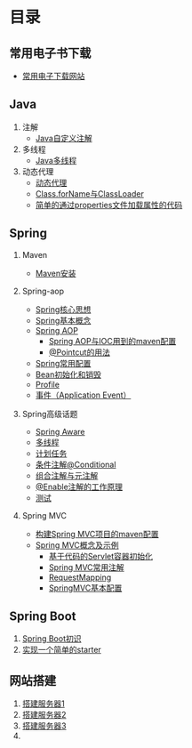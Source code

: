 # 目录
## 常用电子书下载

- [常用电子下载网站](./Resources/常用电子书下载网站.md)

## Java

1. 注解
   - [Java自定义注解](./Javase/Java自定义注解.md)
2. 多线程
   - [Java多线程](./Javase/多线程/Java多线程.md)
3. 动态代理
   - [动态代理](./JavaWeb/Spring框架/动态代理.md)
   - [Class.forName与ClassLoader](./JavaWeb/Spring框架/Class.forName与ClassLoader.md)
   - [简单的通过properties文件加载属性的代码](./JavaWeb/Spring框架/简单的通过properties文件加载属性的代码.md)



## Spring

1. Maven
  
   - [Maven安装](./JavaWeb/Maven安装.md)
2. Spring-aop
   - [Spring核心思想](./JavaWeb/Spring框架/Spring核心思想.md)
   - [Spring基本概念](./JavaWeb/Spring框架/Spring重要知识点.md)
   - [Spring AOP](./JavaWeb/Spring框架/SpringAOP.md)
     - [Spring AOP与IOC用到的maven配置](./JavaWeb/Spring框架/SpringAOP与IOC用到的maven配置.md)
     - [@Pointcut的用法](./JavaWeb/Spring框架/@PointCut的用法.md)
   - [Spring常用配置](./JavaWeb/Spring框架/Spring常用配置.md)
   - [Bean初始化和销毁](./JavaWeb/Spring框架/Bean初始化和销毁.md)
   - [Profile](./JavaWeb/Spring框架/Profile.md)
   - [事件（Application Event）](./JavaWeb/Spring框架/事件ApplicationEvent.md)
3. Spring高级话题

   - [Spring Aware](./JavaWeb/Spring框架/SpringAware.md)
   - [多线程](./JavaWeb/Spring框架/多线程.md)
   - [计划任务](./JavaWeb/Spring框架/计划任务.md)
   - [条件注解@Conditional](./JavaWeb/Spring框架/条件注解@Conditional.md)
   - [组合注解与元注解](./JavaWeb/Spring框架/组合注解与元注解.md)
   - [@Enable注解的工作原理](./JavaWeb/Spring框架/Enable注解的工作原理.md)
   - [测试](./JavaWeb/Spring框架/测试.md)
4. Spring MVC
   - [构建Spring MVC项目的maven配置](./JavaWeb/SpringMVC/构建SpringMVC项目的maven配置.md)
   - [Spring MVC概念及示例](./JavaWeb/SpringMVC/SpringMVC4.md)
     - [基于代码的Servlet容器初始化](./JavaWeb/SpringMVC/各部分详解/基于代码的Servlet容器初始化.md)
     - [Spring MVC常用注解](./JavaWeb/SpringMVC/各部分详解/SpringMVC的常用注解.md)
     - [RequestMapping](./JavaWeb/SpringMVC/各部分详解/RequestMapping.md)
     - [SpringMVC基本配置](./JavaWeb/SpringMVC/各部分详解/SpringMVC基本配置.md)

## Spring Boot

1. [Spring Boot初识](./SpringBoot/SpringBoot.md)
2. [实现一个简单的starter](./SpringBoot/实现一个简单的starter.md)

## 网站搭建

1. [搭建服务器1](./服务器搭建/搭建云服务器（一）.md)
2. [搭建服务器2](./服务器搭建/搭建云服务器（二）.md)
3. [搭建服务器3](./服务器搭建/搭建云服务器（三）.md)
4. 

